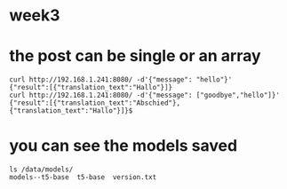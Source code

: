 # week3

# the post can be single or an array
```
curl http://192.168.1.241:8080/ -d'{"message": "hello"}'
{"result":[{"translation_text":"Hallo"}]}
curl http://192.168.1.241:8080/ -d'{"message": ["goodbye","hello"]}'
{"result":[{"translation_text":"Abschied"},{"translation_text":"Hallo"}]}$ 
```
# you can see the models saved
```
ls /data/models/
models--t5-base  t5-base  version.txt
```

